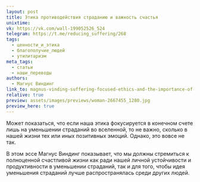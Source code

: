 ```yaml
---
layout: post
title: Этика противодействия страданию и важность счастья
unixtime: 
vk: https://vk.com/wall-199052526_524
telegram: https://t.me/reducing_suffering/268
tags:
  - ценности_и_этика
  - благополучие_людей
  - утилитаризм
meta_tags:
  - статьи
  - наши_переводы
authors:
  - Магнус Виндинг
link_to: magnus-vinding-suffering-focused-ethics-and-the-importance-of-happiness.html
relative: true
preview: assets/images/previews/woman-2667455_1280.jpg
preview_here: true
---
```

Может показаться, что если наша этика фокусируется в конечном счете лишь на уменьшении страданий во вселенной, то не важно, сколько в нашей жизни тех или иных позитивных эмоций. Однако, это вовсе не так.

В этом эссе Магнус Виндинг показывает, что мы должны стремиться к полноценной счастливой жизни как ради нашей личной устойчивости и продуктивности в уменьшении страданий, так и для того, чтобы идея уменьшения страданий лучше распространялась среди других людей.